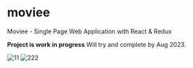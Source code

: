 # moviee
Moviee - Single Page Web Application with React &amp; Redux

**Project is work in progress** Will try and complete by Aug 2023. 


![11](https://github.com/raghav3155/Moviee/assets/102899419/df50f653-f17f-427c-865e-349a4c211e0e)
![222](https://github.com/raghav3155/Moviee/assets/102899419/97f39b30-239c-4cf6-8161-90a808dd5959)
